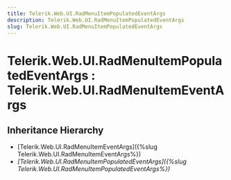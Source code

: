 ```yaml
---
title: Telerik.Web.UI.RadMenuItemPopulatedEventArgs
description: Telerik.Web.UI.RadMenuItemPopulatedEventArgs
slug: Telerik.Web.UI.RadMenuItemPopulatedEventArgs
---
```


# Telerik.Web.UI.RadMenuItemPopulatedEventArgs : Telerik.Web.UI.RadMenuItemEventArgs

## Inheritance Hierarchy

* [Telerik.Web.UI.RadMenuItemEventArgs]({%slug Telerik.Web.UI.RadMenuItemEventArgs%})
* *[Telerik.Web.UI.RadMenuItemPopulatedEventArgs]({%slug Telerik.Web.UI.RadMenuItemPopulatedEventArgs%})*

